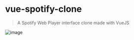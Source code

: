 # vue-spotify-clone

> A Spotify Web Player interface clone made with VueJS

![image](https://user-images.githubusercontent.com/55006796/99881412-8351ec00-2bf8-11eb-9e31-e6e556d0c5e0.png)
